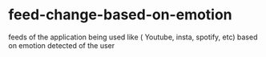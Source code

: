 # feed-change-based-on-emotion
feeds of the application being used like ( Youtube, insta, spotify, etc) based on emotion detected of the user  
